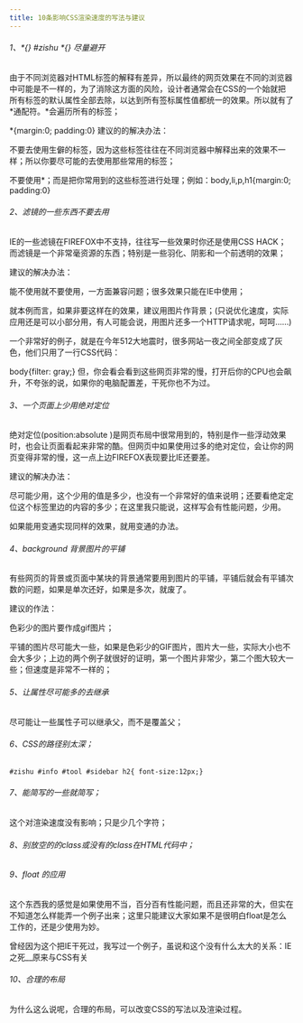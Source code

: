 ```yaml
---
title: 10条影响CSS渲染速度的写法与建议
---
```

###### 1、*{} #zishu *{} 尽量避开

   由于不同浏览器对HTML标签的解释有差异，所以最终的网页效果在不同的浏览器中可能是不一样的，为了消除这方面的风险，设计者通常会在CSS的一个始就把所有标签的默认属性全部去除，以达到所有签标属性值都统一的效果。所以就有了*通配符。*会遍历所有的标签；

*{margin:0; padding:0}
   建议的的解决办法：

   不要去使用生僻的标签，因为这些标签往往在不同浏览器中解释出来的效果不一样；所以你要尽可能的去使用那些常用的标签；

   不要使用*；而是把你常用到的这些标签进行处理；例如：body,li,p,h1{margin:0; padding:0}

###### 2、滤镜的一些东西不要去用

   IE的一些滤镜在FIREFOX中不支持，往往写一些效果时你还是使用CSS HACK；而滤镜是一个非常毫资源的东西；特别是一些羽化、阴影和一个前透明的效果；

   建议的解决办法：

   能不使用就不要使用，一方面兼容问题；很多效果只能在IE中使用；

   就本例而言，如果非要这样在的效果，建议用图片作背景；(只说优化速度，实际应用还是可以小部分用，有人可能会说，用图片还多一个HTTP请求呢，呵呵……)

   一个非常好的例子，就是在今年512大地震时，很多网站一夜之间全部变成了灰色，他们只用了一行CSS代码：

body{filter: gray;}
   但，你会看会看到这些网页非常的慢，打开后你的CPU也会飙升，不夸张的说，如果你的电脑配置差，干死你也不为过。

###### 3、一个页面上少用绝对定位

   绝对定位(position:absolute )是网页布局中很常用到的，特别是作一些浮动效果时，也会让页面看起来非常的酷。但网页中如果使用过多的绝对定位，会让你的网页变得非常的慢，这一点上边FIREFOX表现要比IE还要差。

   建议的解决办法：

   尽可能少用，这个少用的值是多少，也没有一个非常好的值来说明；还要看绝定定位这个标签里边的内容的多少；在这里我只能说，这样写会有性能问题，少用。

   如果能用变通实现同样的效果，就用变通的办法。

###### 4、background 背景图片的平铺

   有些网页的背景或页面中某块的背景通常要用到图片的平铺，平铺后就会有平铺次数的问题，如果是单次还好，如果是多次，就废了。

   建议的作法：

   色彩少的图片要作成gif图片；

   平铺的图片尽可能大一些，如果是色彩少的GIF图片，图片大一些，实际大小也不会大多少；上边的两个例子就很好的证明，第一个图片非常少，第二个图大较大一些；但速度是非常不一样的；

###### 5、让属性尽可能多的去继承

   尽可能让一些属性子可以继承父，而不是覆盖父；

###### 6、CSS的路径别太深；

`#zishu #info #tool #sidebar h2{ font-size:12px;}`

###### 7、能简写的一些就简写；

   这个对渲染速度没有影响；只是少几个字符；

###### 8、别放空的的class或没有的class在HTML代码中；

###### 9、float 的应用

   这个东西我的感觉是如果使用不当，百分百有性能问题，而且还非常的大，但实在不知道怎么样能弄一个例子出来；这里只能建议大家如果不是很明白float是怎么工作的，还是少使用为妙。

   曾经因为这个把IE干死过，我写过一个例子，虽说和这个没有什么太大的关系：IE之死__原来与CSS有关

###### 10、合理的布局

   为什么这么说呢，合理的布局，可以改变CSS的写法以及渲染过程。
